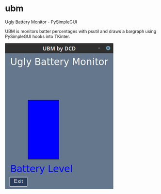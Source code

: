 # ubm
Ugly Battery Monitor - PySimpleGUI

UBM is monitors batter percentages with psutil and draws a bargraph using PySimpleGUI hooks into TKinter.

![UBM.png](ubm.png)
